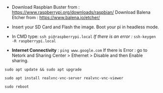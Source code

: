 * Download Raspbian Buster from : https://www.raspberrypi.org/downloads/raspbian/
Download Balena Etcher from : https://www.balena.io/etcher/

* Insert your SD Card and Flash the image.
Boot your pi in headless mode.

* In CMD type: ```ssh pi@raspberrypi.local```
*If there is an error :* ```ssh-keygen -R raspberrypi.local```

* **Internet Connectivity** : ```ping www.google.com```
If there is Error : go to Netork and Sharing Center > Ethernet > Disable and then Enable sharing.

```sudo apt update && sudo apt upgrade```

```sudo apt install realvnc-vnc-server realvnc-vnc-viewer```

```sudo reboot```
